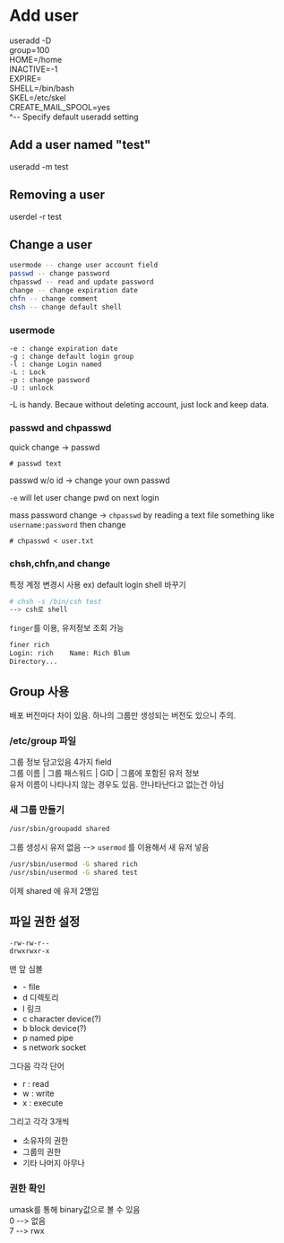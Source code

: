 # Add user

useradd -D \
group=100 \
HOME=/home \
INACTIVE=-1 \
EXPIRE= \
SHELL=/bin/bash \
SKEL=/etc/skel \
CREATE_MAIL_SPOOL=yes \
^-- Specify default useradd setting

## Add a user named "test"
useradd -m test

## Removing a user
userdel -r test

## Change a user
```bash
usermode -- change user account field 
passwd -- change password
chpasswd -- read and update password
change -- change expiration date
chfn -- change comment
chsh -- change default shell
```

### usermode
```shell
-e : change expiration date
-g : change default login group
-l : change Login named
-L : Lock
-p : change password
-U : unlock

```
-L is handy. Becaue without deleting account, just lock and keep data.

### passwd and chpasswd
quick change -> passwd
```shell
# passwd text

```
passwd w/o id -> change your own passwd

`-e` will let user change pwd on next login

mass password change -> `chpasswd`
by reading a text file something like `username:password` then change
```shell
# chpasswd < user.txt
```

### chsh,chfn,and change
특정 계정 변경시 사용
ex) default login shell 바꾸기
```bash
# chsh -s /bin/csh test
--> csh로 shell
```

`finger`를 이용, 유저정보 조회 가능
```bash
finer rich
Login: rich    Name: Rich Blum
Directory...
```




## Group 사용
배포 버전마다 차이 있음. 하나의 그룹만 생성되는 버전도 있으니 주의.

### /etc/group 파일
그룹 정보 담고있음 4가지 field\
그룹 이름 | 그룹 패스워드 | GID | 그룹에 포함된 유저 정보\
  유저 이름이 나타나지 않는 경우도 있음. 안나타난다고 없는건 아님

### 새 그룹 만들기
  ```bash
  /usr/sbin/groupadd shared
  ```
  그룹 생성시 유저 없음 --> `usermod` 를 이용해서 새 유저 넣음

  ```bash
  /usr/sbin/usermod -G shared rich
  /usr/sbin/usermod -G shared test
  ```
  이제 shared 에 유저 2명임

## 파일 권한 설정
  ```
  -rw-rw-r--
  drwxrwxr-x
  ```
맨 앞 심볼
- \- file
- d 디렉토리
- l 링크
- c character device(?)
- b block device(?)
- p named pipe
- s network socket 

그다음 각각 단어
- r : read
- w : write
- x : execute

그리고 각각 3개씩
- 소유자의 권한
- 그룹의 권한
- 기타 나머지 아무나

### 권한 확인
umask를 통해 binary값으로 볼 수 있음 \
0 --> 없음\
7 --> rwx


      
   

